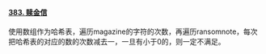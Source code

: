 #### [383. 赎金信](https://leetcode.cn/problems/ransom-note/)

使用数组作为哈希表，遍历magazine的字符的次数，再遍历ransomnote，每次把哈希表的对应的数的次数减去一，一旦有小于0的，则一定不满足。
